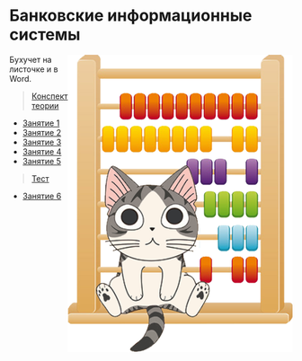 # Банковские информационные системы

<img src="https://github.com/Cat-in-box/FA/blob/png/git%20bukhis.png" align="right" width=400 height=530/>

Бухучет на листочке и в Word.       

> [Конспект теории](https://github.com/Cat-in-box/FA/blob/master/2%20%D0%BA%D1%83%D1%80%D1%81/%D0%91%D1%83%D1%85%D0%98%D0%A1/%D0%9A%D0%BE%D0%BD%D1%81%D0%BF%D0%B5%D0%BA%D1%82.docx)

* [Занятие 1](https://github.com/Cat-in-box/FA/tree/master/2%20%D0%BA%D1%83%D1%80%D1%81/%D0%91%D1%83%D1%85%D0%98%D0%A1/Pract1)
* [Занятие 2](https://github.com/Cat-in-box/FA/tree/master/2%20%D0%BA%D1%83%D1%80%D1%81/%D0%91%D1%83%D1%85%D0%98%D0%A1/Pract2)
* [Занятие 3](https://github.com/Cat-in-box/FA/tree/master/2%20%D0%BA%D1%83%D1%80%D1%81/%D0%91%D1%83%D1%85%D0%98%D0%A1/Pract3)
* [Занятие 4](https://github.com/Cat-in-box/FA/tree/master/2%20%D0%BA%D1%83%D1%80%D1%81/%D0%91%D1%83%D1%85%D0%98%D0%A1/Pract4)
* [Занятие 5](https://github.com/Cat-in-box/FA/tree/master/2%20%D0%BA%D1%83%D1%80%D1%81/%D0%91%D1%83%D1%85%D0%98%D0%A1/Pract5)

> [Тест](https://github.com/Cat-in-box/FA/blob/master/2%20%D0%BA%D1%83%D1%80%D1%81/%D0%91%D1%83%D1%85%D0%98%D0%A1/%D0%A2%D0%B5%D1%81%D1%82%D1%8B%20%D0%BF%D0%BE%20%D0%BB%D0%B5%D0%BA%D1%86%D0%B8%D0%B8.docx)

* [Занятие 6](https://github.com/Cat-in-box/FA/tree/master/2%20%D0%BA%D1%83%D1%80%D1%81/%D0%91%D1%83%D1%85%D0%98%D0%A1/Pract6)

